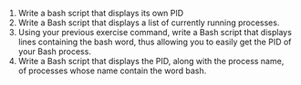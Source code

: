 1. Write a bash script that displays its own PID
2. Write a Bash script that displays a list of currently running processes.
3. Using your previous exercise command, write a Bash script that displays lines containing the bash word, thus allowing you to easily get the PID of your Bash process.
4. Write a Bash script that displays the PID, along with the process name, of processes whose name contain the word bash.
